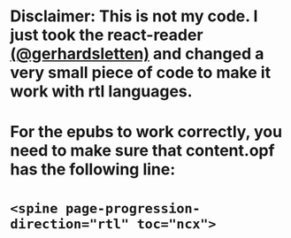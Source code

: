 # Disclaimer: This is not my code. I just took the react-reader [(@gerhardsletten)](https://github.com/gerhardsletten/react-reader.git) and changed a very small piece of code to make it work with rtl languages.

# For the epubs to work correctly, you need to make sure that content.opf has the following line:
# `<spine page-progression-direction="rtl" toc="ncx">`